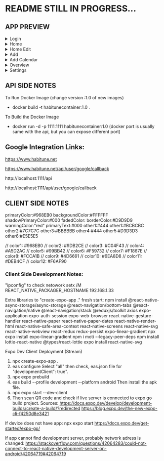 # README STILL IN PROGRESS...

## APP PREVIEW

<details>
  <summary>Login</summary>
  
  <img src="https://github-production-user-asset-6210df.s3.amazonaws.com/15816386/266962836-bad05767-a977-4d16-ae4f-d1f592d95469.jpg" width="400" title="Home">
  
</details>
<details>
  <summary>Home</summary>
  
  <img src="https://github-production-user-asset-6210df.s3.amazonaws.com/15816386/266962834-abef1cbb-fefb-4522-ac0f-600931e4fc13.jpg" width="400" title="Home">
  
</details>
<details>
  <summary>Home Edit</summary>
  
  <img src="https://github-production-user-asset-6210df.s3.amazonaws.com/15816386/266962831-371b3226-d567-4ae1-b134-a2073704f7ee.jpg" width="400" title="Home">
  
</details>
<details>
  <summary>Add</summary>
  
  <img src="https://github-production-user-asset-6210df.s3.amazonaws.com/15816386/266962827-282a3901-204f-4da3-8384-2b956da82f8d.jpg" width="400" title="Home">
  
</details>
<details>
  <summary>Add Calendar</summary>
  
  <img src="https://github-production-user-asset-6210df.s3.amazonaws.com/15816386/266962820-350dc24f-6219-4f7f-908c-f182dee1cc0e.jpg" width="400" title="Home">
  
</details>
<details>
  <summary>Overview</summary>
  
  <img src="https://github-production-user-asset-6210df.s3.amazonaws.com/15816386/266962841-2ceccd2b-24a6-420e-9d02-5c22c9d25352.jpg" width="400" title="Home">
  
</details>
<details>
  <summary>Settings</summary>
  
  <img src="https://github-production-user-asset-6210df.s3.amazonaws.com/15816386/266962842-2032fbd9-b25f-412f-82c7-833ec58b560a.jpg" width="400" title="Home">
  
</details>

## API SIDE NOTES

To Run Docker Image
(change version :1.0 of new images)

- docker build -t habitunecontainer:1.0 .

To Build the Docker Image

- docker run -d -p 1111:1111 habitunecontainer:1.0
  (docker port is usually same with the api, but you can expose different port)

## Google Integration Links:

https://www.habitune.net

https://www.habitune.net/api/user/google/callback

http://localhost:1111/api

http://localhost:1111/api/user/google/callback

## CLIENT SIDE NOTES

primaryColor:#968EB0
backgroundColor:#FFFFFF
shadowPrimaryColor:#000
fadedColor:
borderColor:#D9D9D9
warningColor:"red"
primaryText:#000
other1:#444
other1:#BCBCBC
other2:#7C7C7C
other3:#BBBBBB
other4:#444
other5:#D3D3D3
other6:#E5E5E5

// color1: #968EB0
// color2: #9DB2CE
// color3: #C04F43
// color4: #A5D2AC
// color5: #99BB42
// color6: #F59732
// color7: #F1867E
// color8: #FCCA1B
// color9: #4D6691
// color10: #6EA8D8
// color11: #DEB4CF
// color12: #F6AF90

### Client Side Development Notes:

"ipconfig" to check netowork
setx /M REACT_NATIVE_PACKAGER_HOSTNAME 192.168.1.33

Extra libraries to "create-expo-app ." fresh start:
npm install @react-native-async-storage/async-storage @react-navigation/bottom-tabs @react-navigation/native @react-navigation/stack @reduxjs/toolkit axios expo-application expo-auth-session expo-web-browser react-native-gesture-handler react-native-paper react-native-paper-dates react-native-render-html react-native-safe-area-context react-native-screens react-native-svg react-native-webview react-redux redux-persist expo-linear-gradient
npx expo install expo-linear-gradient
npm i moti --legacy-peer-deps
npm install lottie-react-native @types/react-lottie
expo install react-native-svg

Expo Dev Client Deployment (Stream)

1. npx create-expo-app .
2. eas configure
   Select "all" then check, eas.json file for "developmentClient": true".
3. npx expo prebuild
4. eas build --profile development --platform android
   Then install the apk file.
5. npx expo start --dev-client
6. Then scan QR code and check if live server is connected to expo go build project.
   Sources: https://docs.expo.dev/develop/development-builds/create-a-build/?redirected
   https://blog.expo.dev/the-new-expo-cli-f4250d8e3421

If device does not have app:
npx expo start
https://docs.expo.dev/get-started/expo-go/

If app cannot find development server, probably network adress is changed:
https://stackoverflow.com/questions/42064283/could-not-connect-to-react-native-development-server-on-android/42064719#42064719
